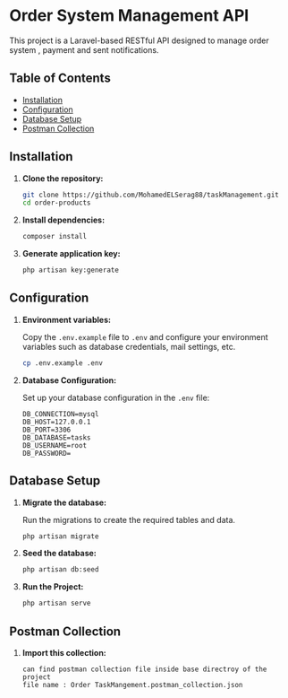 # Order System Management API

This project is a Laravel-based RESTful API designed to manage order system , payment and sent notifications.

## Table of Contents

- [Installation](#installation)
- [Configuration](#configuration)
- [Database Setup](#database-setup)
- [Postman Collection](#postman-collection)

## Installation

1. **Clone the repository:**

    ```bash
    git clone https://github.com/MohamedELSerag88/taskManagement.git
    cd order-products
    ```

2. **Install dependencies:**

    ```bash
    composer install
    ```

3. **Generate application key:**

    ```bash
    php artisan key:generate
    ```

## Configuration

1. **Environment variables:**

   Copy the `.env.example` file to `.env` and configure your environment variables such as database credentials, mail settings, etc.

    ```bash
    cp .env.example .env
    ```

2. **Database Configuration:**

   Set up your database configuration in the `.env` file:

    ```
    DB_CONNECTION=mysql
    DB_HOST=127.0.0.1
    DB_PORT=3306
    DB_DATABASE=tasks
    DB_USERNAME=root
    DB_PASSWORD=
    ```


## Database Setup

1. **Migrate the database:**

   Run the migrations to create the required tables and data.

    ```bash
    php artisan migrate
    ```

2. **Seed the database:**

    ```bash
    php artisan db:seed
    ```

3. **Run the Project:**

    ```bash
    php artisan serve
    ```

## Postman Collection

1. **Import this collection:**

    ```
   can find postman collection file inside base directroy of the project 
   file name : Order TaskMangement.postman_collection.json

    ```

